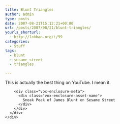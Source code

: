 ```yaml
---
title: Blunt Triangles
author: admin
type: posts
date: 2007-08-21T15:12:21+00:00
url: /posts/2007/08/21/blunt-triangles/
yourls_shorturl:
  - http://lobban.org/i/99
categories:
  - Stuff
tags:
  - blunt
  - sesame street
  - triangles

---
```

This is actually the best thing on YouTube. I mean it.

<div class="vox-enclosure vox-enclosure-center vox-enclosure-extra-large vox-video-enclosure">
  <div class="vox-enclosure-inner">
    <div class="vox-enclosure-list">
      <div class="vox-enclosure-item vox-video-asset vox-last">
        <div class="vox-enclosure-image">
        </div>
        
        <div class="vox-enclosure-meta">
          <div class="vox-enclosure-asset-name">
            Sneak Peak of James Blunt on Sesame Street
          </div>
        </div>
      </div>
    </div>
  </div>
</div>



<div>
</div></p>